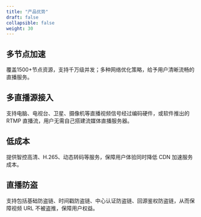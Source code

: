 ```yaml
---
title: "产品优势"
draft: false
collapsible: false
weight: 30
---
```


## 多节点加速

覆盖1500+节点资源，支持千万级并发；多种网络优化策略，给予用户清晰流畅的直播服务。

## 多直播源接入

支持电脑、电视台、卫星、摄像机等直播视频信号经过编码硬件，或软件推出的 RTMP 直播流，用户无需自己搭建流媒体直播服务器。

## 低成本

提供智控高清、H.265、动态转码等服务，保障用户体验同时降低 CDN 加速服务成本。

## 直播防盗

支持包括基础防盗链、时间戳防盗链、中心认证防盗链、回源鉴权防盗链，从而保障视频 URL 不被盗推，保障用户权益。
